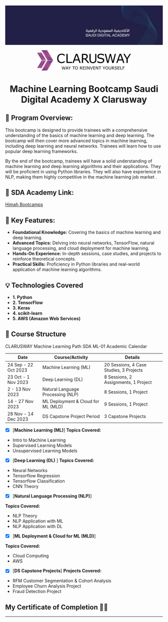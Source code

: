 
<p align="center">
  <img src="https://github.com/1raya/ML-Bootcamp-with-Saudi-Digital-Academy-and-Clarusway/blob/b15692bf4ce164596706b95c7d5c5f89d61d2f3d/Images/saudi_digital_academy_cover.jpeg" width="1000"/>
</p>





<p align="center"> <img src="https://github.com/1raya/ML-Bootcamp-with-Saudi-Digital-Academy-and-Clarusway/blob/d0bc28e188dcb4f403e4d23f6f3fcaaad73d5e12/Images/084bd753-3b92-40f7-8d9d-4e737e8752c3.png" width="300"/>


<h1 align="center">Machine Learning Bootcamp Saudi Digital Academy X Clarusway </h1>



## 📣 Program Overview:
This bootcamp is designed to provide trainees with a comprehensive understanding of the basics of machine learning and deep learning. The bootcamp will then cover more advanced topics in machine learning, including deep learning and neural networks. Trainees will learn how to use popular deep learning frameworks.

By the end of the bootcamp, trainees will have a solid understanding of machine learning and deep learning algorithms and their applications. They will be proficient in using Python libraries. They will also have experience in NLP, making them highly competitive in the machine learning job market .

## 🔗 **SDA Academy Link:**
[Himah Bootcamps](https://sda.edu.sa/himahbootcamps)


## 🌟 Key Features:

- **Foundational Knowledge:** Covering the basics of machine learning and deep learning.
- **Advanced Topics:** Delving into neural networks, TensorFlow, natural language processing, and cloud deployment for machine learning.
- **Hands-On Experience:** In-depth sessions, case studies, and projects to reinforce theoretical concepts.
- **Practical Skills:** Proficiency in Python libraries and real-world application of machine learning algorithms.

## 💡 Technologies Covered

- **1. Python**
- **2. TensorFlow**
- **3. Keras**
- **4. scikit-learn**
- **5. AWS (Amazon Web Services)**



## 📂 Course Structure
CLARUSWAY Machine Learning Path SDA ML-01 Academic Calendar

| Date                | Course/Activity                   | Details                                            |
|---------------------|-----------------------------------|----------------------------------------------------|
| 24 Sep - 22 Oct 2023 | Machine Learning (ML)              | 20 Sessions, 4 Case Studies, 3 Projects                 |
| 23 Oct - 1 Nov 2023  | Deep Learning (DL)                 |       8 Sessions, 2 Assignments, 1 Project        |
| 2 - 13 Nov 2023      | Natural Language Processing (NLP)  |      8 Sessions, 1 Project           |
| 14 - 27 Nov 2023     | ML Deployment & Cloud for ML (MLD) |         9 Sessions, 1 Project                      |
| 28 Nov - 14 Dec 2023 | DS Capstone Project Period         | 3 Capstone Projects   |







- [x] [__Machine Learning (ML)__]
**Topics Covered:** 

* Intro to Machine Learning
* Supervised Learning Models
* Unsupervised Learning Models



- [X] [__Deep Learning (DL)__ ]
**Topics Covered:** 
* Neural Networks
* Tensorflow Regression
* Tensorflow Classification
* CNN Theory
  


- [x] [__Natural Language Processing (NLP)__]

**Topics Covered:** 
* NLP Theory
* NLP Application with ML
* NLP Application with DL

- [X] [__ML Deployment & Cloud for ML (MLD)__]

**Topics Covered:** 
* Cloud Computing
* AWS



- [X] [__DS Capstone Projects__]
**Projects Covered:** 
* RFM Customer Segmentation & Cohort Analysis
* Employee Churn Analysis Project
* Fraud Detection Project

## My Certificate of Completion 🎉🏅 



---

